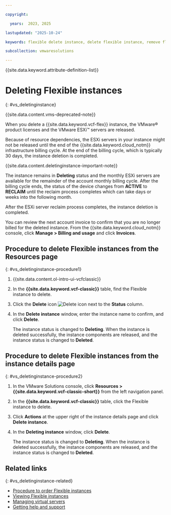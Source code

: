 ```yaml
---

copyright:

  years:  2023, 2025

lastupdated: "2025-10-24"

keywords: flexible delete instance, delete flexible instance, remove flexible instance

subcollection: vmwaresolutions

---
```


{{site.data.keyword.attribute-definition-list}}

# Deleting Flexible instances
{: #vs_deletinginstance}

{{site.data.content.vms-deprecated-note}}

When you delete a {{site.data.keyword.vcf-flex}} instance, the VMware® product licenses and the VMware ESXi™ servers are released.

Because of resource dependencies, the ESXi servers in your instance might not be released until the end of the {{site.data.keyword.cloud_notm}} infrastructure billing cycle. At the end of the billing cycle, which is typically 30 days, the instance deletion is completed.

{{site.data.content.deletinginstance-important-note}}

The instance remains in **Deleting** status and the monthly ESXi servers are available for the remainder of the account monthly billing cycle. After the billing cycle ends, the status of the device changes from **ACTIVE** to **RECLAIM** until the reclaim process completes which can take days or weeks into the following month.

After the ESXi server reclaim process completes, the instance deletion is completed.

You can review the next account invoice to confirm that you are no longer billed for the deleted instance. From the {{site.data.keyword.cloud_notm}} console, click **Manage > Billing and usage** and click **Invoices**.

## Procedure to delete Flexible instances from the Resources page
{: #vs_deletinginstance-procedure1}

1. {{site.data.content.ol-intro-ui-vcfclassic}}
2. In the **{{site.data.keyword.vcf-classic}}** table, find the Flexible instance to delete.
3. Click the **Delete** icon ![Delete icon](../../icons/delete.svg "Delete") next to the **Status** column.
4. In the **Delete instance** window, enter the instance name to confirm, and click **Delete**.

   The instance status is changed to **Deleting**. When the instance is deleted successfully, the instance components are released, and the instance status is changed to **Deleted**.

## Procedure to delete Flexible instances from the instance details page
{: #vs_deletinginstance-procedure2}

1. In the VMware Solutions console, click **Resources > {{site.data.keyword.vcf-classic-short}}** from the left navigation panel.
2. In the **{{site.data.keyword.vcf-classic}}** table, click the Flexible instance to delete.
3. Click **Actions** at the upper right of the instance details page and click **Delete instance**.
4. In the **Deleting instance** window, click **Delete**.

   The instance status is changed to **Deleting**. When the instance is deleted successfully, the instance components are released, and the instance status is changed to **Deleted**.

## Related links
{: #vs_deletinginstance-related}

* [Procedure to order Flexible instances](/docs/vmwaresolutions?topic=vmwaresolutions-vs_orderinginstances-procedure)
* [Viewing Flexible instances](/docs/vmwaresolutions?topic=vmwaresolutions-vs_viewinginstances)
* [Managing virtual servers](/docs/virtual-servers?topic=virtual-servers-managing-virtual-servers)
* [Getting help and support](/docs/vmwaresolutions?topic=vmwaresolutions-trbl_support)
